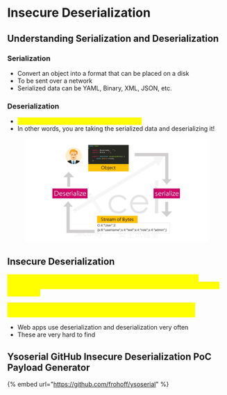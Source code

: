 # Insecure Deserialization

## Understanding Serialization and Deserialization

### Serialization

* Convert an object into a format that can be placed on a disk
* To be sent over a network
* Serialized data can be YAML, Binary, XML, JSON, etc.

### Deserialization

* <mark style="color:yellow;">This is the opposite process of serialization</mark>
* In other words, you are taking the serialized data and deserializing it!

<figure><img src="../../.gitbook/assets/image (1) (1) (6).png" alt=""><figcaption></figcaption></figure>

## Insecure Deserialization

<mark style="color:yellow;">The nature of an insecure deserialization attack is when you take a malicious piece of code or a payload, serialize it, and introduce it to a web application.</mark>&#x20;

<mark style="color:yellow;">Upon introduction, the web application will theoretically begin the deserialization process and in return, execute the malicious code.</mark>

* Web apps use deserialization and deserialization very often
* These are very hard to find

## Ysoserial GitHub Insecure Deserialization PoC Payload Generator

{% embed url="https://github.com/frohoff/ysoserial" %}
